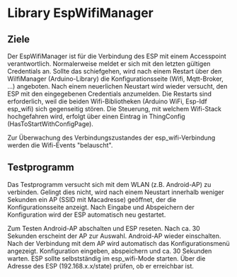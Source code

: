 # Library EspWifiManager

## Ziele

Der EspWifiManager ist für die Verbindung des ESP mit einem Accesspoint verantwortlich. Normalerweise meldet er sich mit den letzten gültigen Credentials an. Sollte das schiefgehen, wird nach einem Restart über den WiIfiManager (Arduino-Library) die Konfigurationsseite (Wifi, Mqtt-Broker, ...) angeboten. Nach einem neuerlichen Neustart wird wieder versucht, den ESP mit den eingegebenen Credentials anzumelden.
Die Restarts sind erforderlich, weil die beiden Wifi-Bibliotheken (Arduino WiFi, Esp-Idf esp_wifi) sich gegenseitig stören. Die Steuerung, mit welchem Wifi-Stack hochgefahren wird, erfolgt über einen Eintrag in ThingConfig (HasToStartWithConfigPage).

Zur Überwachung des Verbindungszustandes der esp_wifi-Verbindung werden die Wifi-Events "belauscht".

## Testprogramm

Das Testprogramm versucht sich mit dem WLAN (z.B. Android-AP) zu verbinden. Gelingt dies nicht, wird nach einem Neustart innerhalb weniger Sekunden ein AP (SSID mit Macadresse) geöffnet, der die Konfigurationsseite anzeigt. Nach Eingabe und Abspeichern der Konfiguration wird der ESP automatisch neu gestartet.

Zum Testen Android-AP abschalten und ESP reseten. Nach ca. 30 Sekunden erscheint der AP zur Auswahl.
Android-AP wieder einschalten. 
Nach der Verbindung mit dem AP wird automatisch das Konfigurationsmenü angezeigt. 
Konfiguration eingeben, abspeichern und ca. 30 Sekunden warten. ESP sollte selbstständig im esp_wifi-Mode starten.
Über die Adresse des ESP (192.168.x.x/state) prüfen, ob er erreichbar ist.
